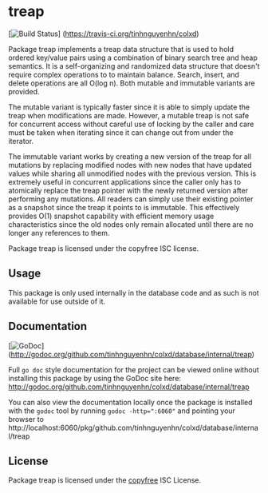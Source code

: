 treap
=====

[![Build Status](https://travis-ci.org/tinhnguyenhn/colxd.png?branch=master)]
(https://travis-ci.org/tinhnguyenhn/colxd)

Package treap implements a treap data structure that is used to hold ordered
key/value pairs using a combination of binary search tree and heap semantics.
It is a self-organizing and randomized data structure that doesn't require
complex operations to to maintain balance.  Search, insert, and delete
operations are all O(log n).  Both mutable and immutable variants are provided.

The mutable variant is typically faster since it is able to simply update the
treap when modifications are made.  However, a mutable treap is not safe for
concurrent access without careful use of locking by the caller and care must be
taken when iterating since it can change out from under the iterator.

The immutable variant works by creating a new version of the treap for all
mutations by replacing modified nodes with new nodes that have updated values
while sharing all unmodified nodes with the previous version.  This is extremely
useful in concurrent applications since the caller only has to atomically
replace the treap pointer with the newly returned version after performing any
mutations.  All readers can simply use their existing pointer as a snapshot
since the treap it points to is immutable.  This effectively provides O(1)
snapshot capability with efficient memory usage characteristics since the old
nodes only remain allocated until there are no longer any references to them.

Package treap is licensed under the copyfree ISC license.

## Usage

This package is only used internally in the database code and as such is not
available for use outside of it.

## Documentation

[![GoDoc](https://godoc.org/github.com/tinhnguyenhn/colxd/database/internal/treap?status.png)]
(http://godoc.org/github.com/tinhnguyenhn/colxd/database/internal/treap)

Full `go doc` style documentation for the project can be viewed online without
installing this package by using the GoDoc site here:
http://godoc.org/github.com/tinhnguyenhn/colxd/database/internal/treap

You can also view the documentation locally once the package is installed with
the `godoc` tool by running `godoc -http=":6060"` and pointing your browser to
http://localhost:6060/pkg/github.com/tinhnguyenhn/colxd/database/internal/treap

## License

Package treap is licensed under the [copyfree](http://copyfree.org) ISC
License.
